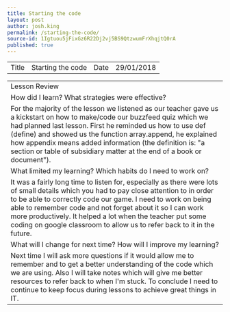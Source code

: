 ```yaml
---
title: Starting the code
layout: post
author: josh.king
permalink: /starting-the-code/
source-id: 1Igtuou5jFixGz6R22Dj2vj5BS9QtzwumFrXhqjtQ0rA
published: true
---
```

<table>
  <tr>
    <td>Title</td>
    <td>Starting the code</td>
    <td>Date</td>
    <td>29/01/2018</td>
  </tr>
</table>


<table>
  <tr>
    <td>Lesson Review</td>
  </tr>
  <tr>
    <td>How did I learn? What strategies were effective? </td>
  </tr>
  <tr>
    <td>For the majority of the lesson we listened as our teacher gave us a kickstart on how to make/code our buzzfeed quiz which we had planned last lesson. First he reminded us how to use def (define) and showed us the function array.append, he explained how appendix means added information (the definition is: "a section or table of subsidiary matter at the end of a book or document").</td>
  </tr>
  <tr>
    <td>What limited my learning? Which habits do I need to work on? </td>
  </tr>
  <tr>
    <td>It was a fairly long time to listen for, especially as there were lots of small details which you had to pay close attention to in order to be able to correctly code our game. I need to work on being able to remember code and not forget about it so I can work more productively. It helped a lot when the teacher put some coding on google classroom to allow us to refer back to it in the future.</td>
  </tr>
  <tr>
    <td>What will I change for next time? How will I improve my learning?</td>
  </tr>
  <tr>
    <td>Next time I will ask more questions if it would allow me to remember and to get a better understanding of the code which we are using. Also I will take notes which will give me better resources to refer back to when I'm stuck. To conclude I need to continue to keep focus during lessons to achieve great things in IT. </td>
  </tr>
</table>



